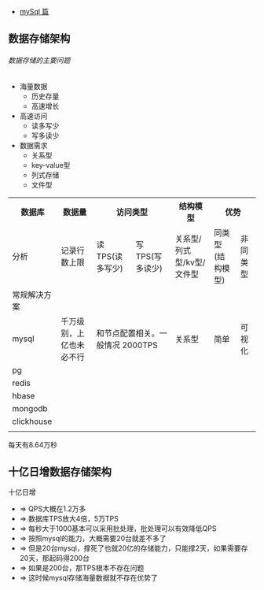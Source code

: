 * [mySql 篇](./mySql.md)

## 数据存储架构

###### 数据存储的主要问题
* 海量数据
  * 历史存量
  * 高速增长
* 高速访问
  * 读多写少
  * 写多读少
* 数据需求
  * 关系型
  * key-value型
  * 列式存储
  * 文件型

<table>
<tr>
<th colspan="1">数据库</th>
<th colspan="1">数据量</th>
<th colspan="2">访问类型</th>
<th colspan="1">结构模型</th>
<th colspan="2">优势</th>
</tr>
<tr>
<td>分析</td>
<td>记录行数上限</td>
<td>读TPS(读多写少)</td><td>写TPS(写多读少)</td>
<td>关系型/列式型/kv型/文件型</td>
<td>同类型(结构模型)</td>
<td>非同类型</td>
</tr>

<tr>
<td>常规解决方案</td>
<td></td>
<td></td><td></td>
<td></td>
<td></td>
<td></td>
</tr>

<tr>
<td>mysql</td>
<td>千万级别，上亿也未必不行</td>
<td colspan="2">和节点配置相关。一般情况 2000TPS</td>
<td>关系型</td>
<td>简单</td>
<td>可视化</td>
</tr>
<tr>
<td>pg</td>
<td></td>
<td></td><td></td>
<td></td>
</tr>
<tr>
<td>redis</td>
<td></td>
<td></td><td></td>
<td></td>
</tr>
<tr>
<td>hbase</td>
<td></td>
<td></td><td></td>
<td></td>
</tr>
<tr>
<td>mongodb</td>
<td></td>
<td></td><td></td>
<td></td>
</tr>
<tr>
<td>clickhouse</td>
<td></td>
<td></td><td></td>
<td></td>
</tr>

<tr>
<td></td>
<td></td>
<td></td><td></td>
<td></td>
</tr>
</table>

每天有8.64万秒
## 十亿日增数据存储架构
十亿日增
* => QPS大概在1.2万多
* => 数据库TPS放大4倍，5万TPS
* => 每秒大于1000基本可以采用批处理，批处理可以有效降低QPS
* => 按照mysql的能力，大概需要20台就差不多了
* => 但是20台mysql，撑死了也就20亿的存储能力，只能撑2天，如果需要存20天，那起码得200台
* => 如果是200台，那TPS根本不存在问题
* => 这时候mysql存储海量数据就不存在优势了

